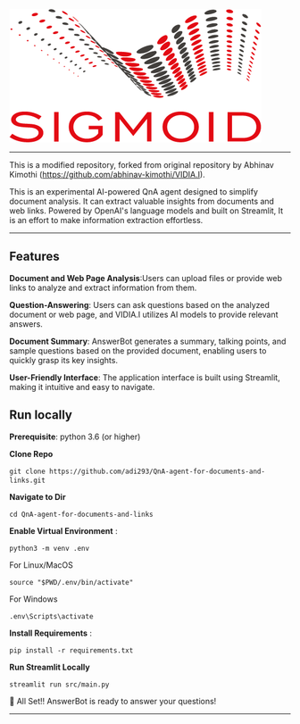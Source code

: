 ![AnswerBot](./Assets/logo-no-background.png)

---
This is a modified repository, forked from original repository by Abhinav Kimothi (https://github.com/abhinav-kimothi/VIDIA.I). 

This is an experimental AI-powered QnA agent designed to simplify document analysis. It can extract valuable insights from documents and web links. Powered by OpenAI's language models and built on Streamlit, It is an effort to make information extraction effortless.

---

## Features
__Document and Web Page Analysis__:Users can upload files or provide web links to analyze and extract information from them.

__Question-Answering__: Users can ask questions based on the analyzed document or web page, and VIDIA.I utilizes AI models to provide relevant answers.

__Document Summary__: AnswerBot generates a summary, talking points, and sample questions based on the provided document, enabling users to quickly grasp its key insights.

__User-Friendly Interface__: The application interface is built using Streamlit, making it intuitive and easy to navigate.


## Run locally

__Prerequisite__: python 3.6 (or higher)

__Clone Repo__   

```
git clone https://github.com/adi293/QnA-agent-for-documents-and-links.git
```

__Navigate to Dir__ 

```
cd QnA-agent-for-documents-and-links
```

__Enable Virtual Environment__ :
```
python3 -m venv .env
```
For Linux/MacOS
```
source "$PWD/.env/bin/activate" 
```
For Windows
```
.env\Scripts\activate
```
__Install Requirements__ :

```
pip install -r requirements.txt
```

__Run Streamlit Locally__

```
streamlit run src/main.py
```

🚄 All Set!! AnswerBot is ready to answer your questions!

---



